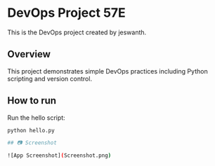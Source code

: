 # DevOps Project 57E

This is the DevOps project created by jeswanth.

## Overview

This project demonstrates simple DevOps practices including Python scripting and version control.

## How to run


Run the hello script:

```bash
python hello.py

## 📷 Screenshot

![App Screenshot](Screenshot.png)

